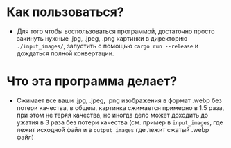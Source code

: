 # Как пользоваться?
- Для того чтобы воспользоваться программой, достаточно просто закинуть нужные .jpg, .jpeg, .png картинки в директорию `./input_images/`, запустить с помощью `cargo run --release` и дождаться полной конвертации.

# Что эта программа делает?
- Сжимает все ваши .jpg, .jpeg, .png изображения в формат .webp без потери качества, в общем, картинка сжимается примерно в 1.5 раза, при этом не теряя качества, но иногда дело может доходить до ужатия в 3 раза без потери качества (см. пример в `input_images`, где лежит исходной файл и в `output_images` где лежит сжатый .webp файл)
